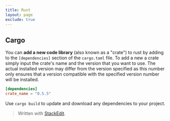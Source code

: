 ```yaml
---
title: Rust
layout: page
exclude: true
---
```


## Cargo
You can **add a new code library** (also known as a "crate") to rust by adding to the `[dependencies]` section of the `cargo.toml` file. To add a new a crate simply input the crate's name and the version that you want to use. The actual installed version may differ from the version specified as this number only ensures that a version compatible with the specified version number will be installed.
```toml
[dependencies]
crate_name = "0.5.5"
```
Use `cargo build` to update and download any dependencies to your project.
> Written with [StackEdit](https://stackedit.io/).
<!--stackedit_data:
eyJoaXN0b3J5IjpbMTU3Njk0ODAwOSwtODU4MDg4MjQzLC0xNj
A4ODI1MjYzXX0=
-->